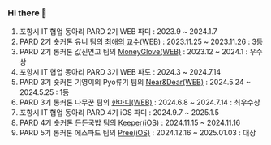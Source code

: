 ### Hi there 👋

<!--
**LYH513/LYH513** is a ✨ _special_ ✨ repository because its `README.md` (this file) appears on your GitHub profile.

Here are some ideas to get you started:

- 🔭 I’m currently working on ...
- 🌱 I’m currently learning ...
- 👯 I’m looking to collaborate on ...
- 🤔 I’m looking for help with ...
- 💬 Ask me about ...
- 📫 How to reach me: ...
- 😄 Pronouns: ...
- ⚡ Fun fact: ...
-->
1. 포항시 IT 협업 동아리 PARD 2기 WEB 파디 : 2023.9 ~ 2024.1.7
2. PARD 2기 숏커톤 유니 팀의 [최애의 교수(WEB)](https://github.com/2nd-PARD-WEB-PART/uni) : 2023.11.25 ~ 2023.11.26 : 3등
3. PARD 2기 롱커톤 값진연고 팀의 [MoneyGlove(WEB)](https://github.com/Club-PARD/My_Precious_WEB) : 2023.12 ~ 2024.1 : 우수상
4. 포항시 IT 협업 동아리 PARD 3기 WEB 파도 : 2024.3 ~ 2024.7.14 
5. PARD 3기 숏커톤 기영이의 Pyo류기 팀의 [Near&Dear(WEB)](https://github.com/3rd-PARD-WEB-PART/Pyo) : 2024.5.24 ~ 2024.5.25 : 1등
6. PARD 3기 롱커톤 나무꾼 팀의 [한마디(WEB)](https://github.com/Club-PARD/Hanmadi_WEB) : 2024.6.8 ~ 2024.7.14 : 최우수상
7. 포항시 IT 협업 동아리 PARD 4기 iOS 파디 : 2024.9.7 ~ 2025.1.5
8. PARD 4기 숏커톤 든든국밥 팀의 [Keeper(iOS)](https://github.com/4th-PARD-iOS-PART/dundunKukBab) : 2024.11.15 ~ 2024.11.16
9. PARD 5기 롱커톤 에스파드 팀의 [Pree(iOS)](https://github.com/Club-PARD/AESPArd_FE) : 2024.12.16 ~ 2025.01.03 : 대상
